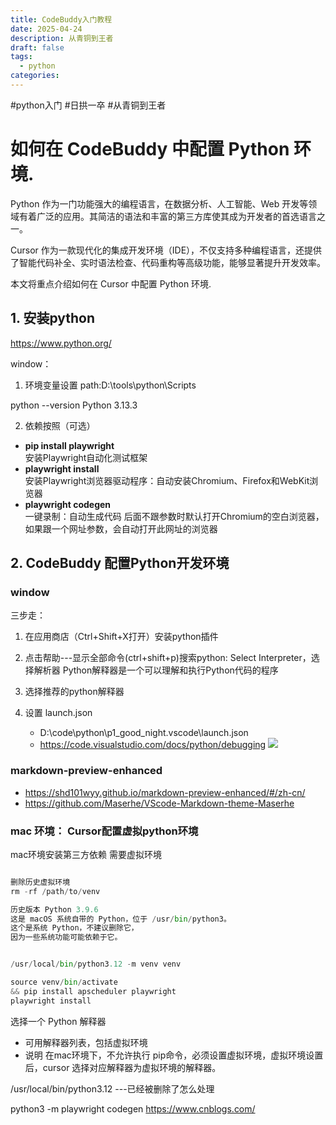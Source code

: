 ```yaml
---
title: CodeBuddy入门教程
date: 2025-04-24
description: 从青铜到王者
draft: false
tags:
  - python
categories:
---
```

#python入门 #日拱一卒 #从青铜到王者 


# 如何在 CodeBuddy 中配置 Python 环境.


Python 作为一门功能强大的编程语言，在数据分析、人工智能、Web 开发等领域有着广泛的应用。其简洁的语法和丰富的第三方库使其成为开发者的首选语言之一。

Cursor 作为一款现代化的集成开发环境（IDE），不仅支持多种编程语言，还提供了智能代码补全、实时语法检查、代码重构等高级功能，能够显著提升开发效率。


本文将重点介绍如何在 Cursor 中配置 Python 环境.

## 1. 安装python
https://www.python.org/

window：
1. 环境变量设置  path:D:\tools\python\Scripts

 python --version
 Python 3.13.3

2. 依赖按照（可选）
- **pip install playwright**  
    安装Playwright自动化测试框架
- **playwright install**  
    安装Playwright浏览器驱动程序：自动安装Chromium、Firefox和WebKit浏览器
- **playwright codegen**  
    一键录制：自动生成代码 后面不跟参数时默认打开Chromium的空白浏览器，如果跟一个网址参数，会自动打开此网址的浏览器


 
## 2. CodeBuddy 配置Python开发环境

### window
三步走：
1. 在应用商店（Ctrl+Shift+X打开）安装python插件
2. 点击帮助---显示全部命令(ctrl+shift+p)搜索python: Select Interpreter，选择解析器 Python解释器是一个可以理解和执行Python代码的程序
3. 选择推荐的python解释器
   
4. 设置 launch.json 
    - D:\code\python\p1_good_night\.vscode\launch.json 
    - https://code.visualstudio.com/docs/python/debugging
![](https://cdn.nlark.com/yuque/0/2025/png/215144/1754922032797-6322e4bf-3a64-4173-9ae7-e7ecb93caf64.png?x-oss-process=image%2Fformat%2Cwebp)








### markdown-preview-enhanced
- https://shd101wyy.github.io/markdown-preview-enhanced/#/zh-cn/
- https://github.com/Maserhe/VScode-Markdown-theme-Maserhe
### mac 环境： Cursor配置虚拟python环境


mac环境安装第三方依赖 需要虚拟环境

``` python

删除历史虚拟环境 
rm -rf /path/to/venv

历史版本 Python 3.9.6
这是 macOS 系统自带的 Python，位于 /usr/bin/python3。
这个是系统 Python，不建议删除它，
因为一些系统功能可能依赖于它。


/usr/local/bin/python3.12 -m venv venv

source venv/bin/activate 
&& pip install apscheduler playwright
playwright install

```

选择一个 Python 解释器

- 可用解释器列表，包括虚拟环境
- 说明 在mac环境下，不允许执行 pip命令，必须设置虚拟环境，虚拟环境设置后，cursor 选择对应解释器为虚拟环境的解释器。


/usr/local/bin/python3.12  ---已经被删除了怎么处理


python3 -m playwright codegen https://www.cnblogs.com/


